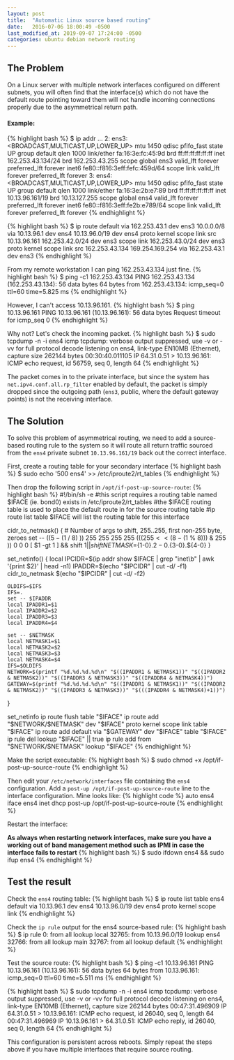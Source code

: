 ```yaml
---
layout: post
title:  "Automatic Linux source based routing"
date:   2016-07-06 18:00:49 -0500
last_modified_at: 2019-09-07 17:24:00 -0500
categories: ubuntu debian network routing
---
```


## The Problem

On a Linux server with multiple network interfaces configured on different subnets,
you will often find that the interface(s) which do not have the default route pointing
toward them will not handle incoming connections properly due to the asymmetrical
return path.

#### Example:
{% highlight bash %}
$ ip addr
...
2: ens3: <BROADCAST,MULTICAST,UP,LOWER_UP> mtu 1450 qdisc pfifo_fast state UP group default qlen 1000
    link/ether fa:16:3e:fc:45:9d brd ff:ff:ff:ff:ff:ff
    inet 162.253.43.134/24 brd 162.253.43.255 scope global ens3
       valid_lft forever preferred_lft forever
    inet6 fe80::f816:3eff:fefc:459d/64 scope link
       valid_lft forever preferred_lft forever
3: ens4: <BROADCAST,MULTICAST,UP,LOWER_UP> mtu 1450 qdisc pfifo_fast state UP group default qlen 1000
    link/ether fa:16:3e:2b:e7:89 brd ff:ff:ff:ff:ff:ff
    inet 10.13.96.161/19 brd 10.13.127.255 scope global ens4
       valid_lft forever preferred_lft forever
    inet6 fe80::f816:3eff:fe2b:e789/64 scope link
       valid_lft forever preferred_lft forever
{% endhighlight %}

{% highlight bash %}
$ ip route
default via 162.253.43.1 dev ens3
10.0.0.0/8 via 10.13.96.1 dev ens4
10.13.96.0/19 dev ens4  proto kernel  scope link  src 10.13.96.161
162.253.42.0/24 dev ens3  scope link
162.253.43.0/24 dev ens3  proto kernel  scope link  src 162.253.43.134
169.254.169.254 via 162.253.43.1 dev ens3
{% endhighlight %}

From my remote workstation I can ping 162.253.43.134 just fine.
{% highlight bash %}
$ ping -c1 162.253.43.134
PING 162.253.43.134 (162.253.43.134): 56 data bytes
64 bytes from 162.253.43.134: icmp_seq=0 ttl=60 time=5.825 ms
{% endhighlight %}

However, I can't access 10.13.96.161.
{% highlight bash %}
$ ping 10.13.96.161
PING 10.13.96.161 (10.13.96.161): 56 data bytes
Request timeout for icmp_seq 0
{% endhighlight %}

Why not? Let's check the incoming packet.
{% highlight bash %}
$ sudo tcpdump -n -i ens4 icmp
tcpdump: verbose output suppressed, use -v or -vv for full protocol decode
listening on ens4, link-type EN10MB (Ethernet), capture size 262144 bytes
00:30:40.011105 IP 64.31.0.51 > 10.13.96.161: ICMP echo request, id 56759, seq 0, length 64
{% endhighlight %}

The packet comes in to the private interface, but since the system has `net.ipv4.conf.all.rp_filter`
enabled by default, the packet is simply dropped since the outgoing path (`ens3`, public,
where the default gateway points) is not the receiving interface.

## The Solution

To solve this problem of asymmetrical routing, we need to add a source-based
routing rule to the system so it will route all return traffic sourced from the
`ens4` private subnet `10.13.96.161/19` back out the correct interface.

First, create a routing table for your secondary interface
{% highlight bash %}
$ sudo echo '500     ens4' >> /etc/iproute2/rt_tables
{% endhighlight %}

Then drop the following script in `/opt/if-post-up-source-route`:
{% highlight bash %}
#!/bin/sh -e
#this script requires a routing table named $IFACE (ie. bond0) exists in /etc/iproute2/rt_tables
#the $IFACE routing table is used to place the default route in for the source routing table
#ip route list table $IFACE will list the routing table for this interface

cidr_to_netmask() {
    # Number of args to shift, 255..255, first non-255 byte, zeroes
    set -- $(( 5 - ($1 / 8) )) 255 255 255 255 $(( (255 << (8 - ($1 % 8))) & 255 )) 0 0 0
    [ $1 -gt 1 ] && shift $1 || shift
    NETMASK=${1-0}.${2-0}.${3-0}.${4-0}
}

set_netinfo() {
    local IPCIDR=$(ip addr show $IFACE | grep "inet\b" | awk '{print $2}' | head -n1)
    IPADDR=$(echo "$IPCIDR" | cut -d/ -f1)
    cidr_to_netmask $(echo "$IPCIDR" | cut -d/ -f2)

    OLDIFS=$IFS
    IFS=.
    set -- $IPADDR
    local IPADDR1=$1
    local IPADDR2=$2
    local IPADDR3=$3
    local IPADDR4=$4

    set -- $NETMASK
    local NETMASK1=$1
    local NETMASK2=$2
    local NETMASK3=$3
    local NETMASK4=$4
    IFS=$OLDIFS
    NETWORK=$(printf "%d.%d.%d.%d\n" "$((IPADDR1 & NETMASK1))" "$((IPADDR2 & NETMASK2))" "$((IPADDR3 & NETMASK3))" "$((IPADDR4 & NETMASK4))")
    GATEWAY=$(printf "%d.%d.%d.%d\n" "$((IPADDR1 & NETMASK1))" "$((IPADDR2 & NETMASK2))" "$((IPADDR3 & NETMASK3))" "$(((IPADDR4 & NETMASK4)+1))")
}

set_netinfo
ip route flush table "$IFACE"
ip route add "$NETWORK/$NETMASK" dev "$IFACE" proto kernel scope link table "$IFACE"
ip route add default via "$GATEWAY" dev "$IFACE" table "$IFACE"
ip rule del lookup "$IFACE" || true
ip rule add from "$NETWORK/$NETMASK" lookup "$IFACE"
{% endhighlight %}

Make the script executable:
{% highlight bash %}
$ sudo chmod +x /opt/if-post-up-source-route
{% endhighlight %}

Then edit your `/etc/network/interfaces` file containing the `ens4` configuration.
Add a `post-up /opt/if-post-up-source-route` line to the interface configuration.
Mine looks like:
{% highlight code %}
auto ens4
iface ens4 inet dhcp
  post-up /opt/if-post-up-source-route
{% endhighlight %}

Restart the interface:

__As always when restarting network interfaces, make sure you have a working out of band management method such as IPMI in case the interface fails to restart__
{% highlight bash %}
$ sudo ifdown ens4 && sudo ifup ens4
{% endhighlight %}

## Test the result
Check the `ens4` routing table:
{% highlight bash %}
$ ip route list table ens4
default via 10.13.96.1 dev ens4
10.13.96.0/19 dev ens4  proto kernel  scope link
{% endhighlight %}

Check the `ip rule` output for the ens4 source-based rule:
{% highlight bash %}
$ ip rule
0:	from all lookup local
32765:	from 10.13.96.0/19 lookup ens4
32766:	from all lookup main
32767:	from all lookup default
{% endhighlight %}

Test the source route:
{% highlight bash %}
$ ping -c1 10.13.96.161
PING 10.13.96.161 (10.13.96.161): 56 data bytes
64 bytes from 10.13.96.161: icmp_seq=0 ttl=60 time=5.511 ms
{% endhighlight %}

{% highlight bash %}
$ sudo tcpdump -n -i ens4 icmp
tcpdump: verbose output suppressed, use -v or -vv for full protocol decode
listening on ens4, link-type EN10MB (Ethernet), capture size 262144 bytes
00:47:31.496909 IP 64.31.0.51 > 10.13.96.161: ICMP echo request, id 26040, seq 0, length 64
00:47:31.496969 IP 10.13.96.161 > 64.31.0.51: ICMP echo reply, id 26040, seq 0, length 64
{% endhighlight %}

This configuration is persistent across reboots. Simply repeat the steps above
if you have multiple interfaces that require source routing.
